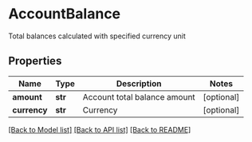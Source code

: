 # AccountBalance

Total balances calculated with specified currency unit
## Properties
Name | Type | Description | Notes
------------ | ------------- | ------------- | -------------
**amount** | **str** | Account total balance amount | [optional] 
**currency** | **str** | Currency | [optional] 

[[Back to Model list]](../README.md#documentation-for-models) [[Back to API list]](../README.md#documentation-for-api-endpoints) [[Back to README]](../README.md)


